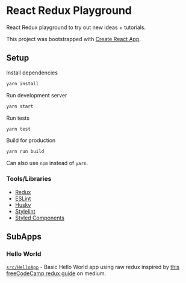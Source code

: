 
# React Redux Playground

React Redux playground to try out new ideas + tutorials.

This project was bootstrapped with [Create React App](https://github.com/facebookincubator/create-react-app).

## Setup

Install dependencies

```sh
yarn install
```

Run development server

```sh
yarn start
```

Run tests

```sh
yarn test
```

Build for production

```sh
yarn run build
```

Can also use ```npm``` instead of ```yarn```.

### Tools/Libraries

- [Redux](https://redux.js.org/)
- [ESLint](https://eslint.org/)
- [Husky](https://github.com/typicode/husky)
- [Stylelint](https://github.com/stylelint/stylelint)
- [Styled Components](https://www.styled-components.com/)

## SubApps

### Hello World

[```src/HelloApp```](src/HelloApp) - Basic Hello World app using raw redux inspired by [this freeCodeCamp redux guide](https://medium.freecodecamp.org/understanding-redux-the-worlds-easiest-guide-to-beginning-redux-c695f45546f6) on medium.